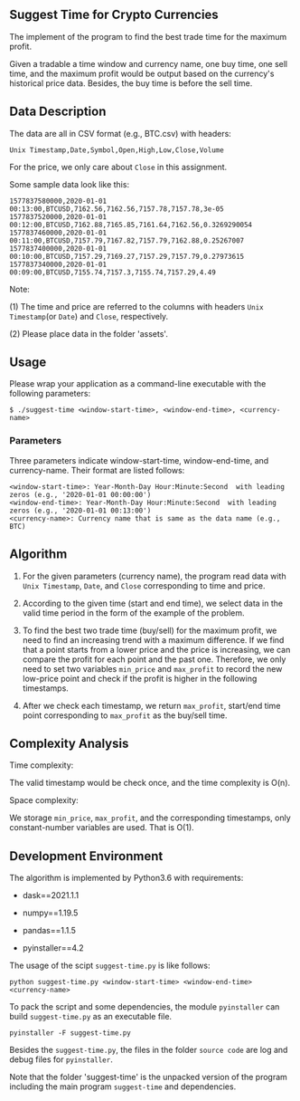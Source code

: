 ## Suggest Time for Crypto Currencies

The implement of the program to find the best trade time for the maximum profit. 

Given a tradable a time window and currency name, one buy time, one sell time, and the maximum profit would be output based on the currency's historical price data. Besides, the buy time is before the sell time.

## Data Description
The data are all in CSV format (e.g., BTC.csv) with headers:

```
Unix Timestamp,Date,Symbol,Open,High,Low,Close,Volume
```

For the price, we only care about `Close` in this assignment.

Some sample data look like this:

```
1577837580000,2020-01-01 00:13:00,BTCUSD,7162.56,7162.56,7157.78,7157.78,3e-05
1577837520000,2020-01-01 00:12:00,BTCUSD,7162.88,7165.85,7161.64,7162.56,0.3269290054
1577837460000,2020-01-01 00:11:00,BTCUSD,7157.79,7167.82,7157.79,7162.88,0.25267007
1577837400000,2020-01-01 00:10:00,BTCUSD,7157.29,7169.27,7157.29,7157.79,0.27973615
1577837340000,2020-01-01 00:09:00,BTCUSD,7155.74,7157.3,7155.74,7157.29,4.49
```
Note:

(1) The time and price are referred to the columns with headers `Unix Timestamp`(or `Date`) and `Close`, respectively.

(2) Please place data in the folder 'assets'.

## Usage
Please wrap your application as a command-line executable with the following parameters:

```
$ ./suggest-time <window-start-time>, <window-end-time>, <currency-name>
```
### Parameters 
Three parameters indicate window-start-time, window-end-time, and currency-name. Their format are listed follows:
```
<window-start-time>: Year-Month-Day Hour:Minute:Second  with leading zeros (e.g., '2020-01-01 00:00:00')
<window-end-time>: Year-Month-Day Hour:Minute:Second  with leading zeros (e.g., '2020-01-01 00:13:00')
<currency-name>: Currency name that is same as the data name (e.g., BTC)
```

## Algorithm 

1. For the given parameters (currency name), the program read data with `Unix Timestamp`, `Date`, and `Close` corresponding to time and price.

2. According to the given time (start and end time), we select data in the valid time period in the form of the example of the problem.

3. To find the best two trade time (buy/sell) for the maximum profit, we need to find an increasing trend with a maximum difference. If we find that a point starts from a lower price and the price is increasing, we can compare the profit for each point and the past one. Therefore, we only need to set two variables `min_price` and `max_profit` to record the new low-price point and check if the profit is higher in the following timestamps.

4. After we check each timestamp, we return `max_profit`, start/end time point corresponding to `max_profit` as the buy/sell time.

## Complexity Analysis

Time complexity: 

The valid timestamp would be check once, and the time complexity is O(n).

Space complexity: 

We storage `min_price`, `max_profit`, and the corresponding timestamps, only constant-number variables are used. That is O(1).

## Development Environment
The algorithm is implemented by Python3.6 with requirements: 

  * dask==2021.1.1

  * numpy==1.19.5

  * pandas==1.1.5

  * pyinstaller==4.2

The usage of the scipt `suggest-time.py` is like follows:
```
python suggest-time.py <window-start-time> <window-end-time> <currency-name>
```

To pack the script and some dependencies, the module `pyinstaller` can build `suggest-time.py` as an executable file.
```
pyinstaller -F suggest-time.py
```

Besides the `suggest-time.py`, the files in the folder `source code` are log and debug files for `pyinstaller`.

Note that the folder 'suggest-time' is the unpacked version of the program including the main program `suggest-time` and dependencies.
